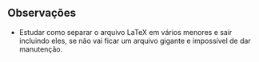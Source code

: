 ## Observações

- Estudar como separar o arquivo LaTeX em vários menores e sair incluindo eles, se não vai ficar um arquivo gigante e impossível de dar manutenção.